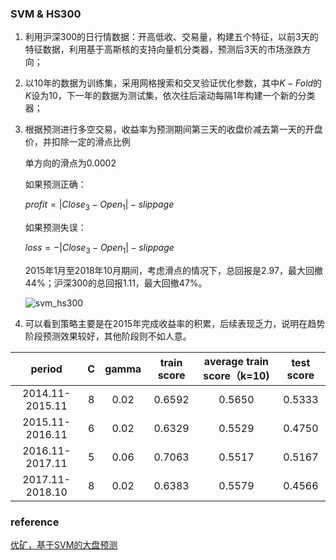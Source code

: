 ### SVM & HS300

1. 利用沪深300的日行情数据：开高低收、交易量，构建五个特征，以前3天的特征数据，利用基于高斯核的支持向量机分类器，预测后3天的市场涨跌方向；

2. 以10年的数据为训练集，采用网格搜索和交叉验证优化参数，其中$K-Fold$的$K$设为10，下一年的数据为测试集，依次往后滚动每隔1年构建一个新的分类器；

3. 根据预测进行多空交易，收益率为预测期间第三天的收盘价减去第一天的开盘价，并扣除一定的滑点比例

   单方向的滑点为0.0002

   如果预测正确：

   $profit = |Close_3 - Open_1|- slippage$

   如果预测失误：

   $loss =- |Close_3 - Open_1| - slippage$

   2015年1月至2018年10月期间，考虑滑点的情况下，总回报是2.97，最大回撤44%；沪深300的总回报1.11，最大回撤47%。

   ![svm_hs300](https://github.com/Jensenberg/SVM-and-HS300/blob/master/data/svm_hs300.png)

4. 可以看到策略主要是在2015年完成收益率的积累，后续表现乏力，说明在趋势阶段预测效果较好，其他阶段则不如人意。

|      period      |  C   | gamma | train score | average train score（k=10) | test score |
| :--------------: | :--: | :---: | :---------: | :------------------------: | :--------: |
| 2014.11- 2015.11 |  8   | 0.02  |   0.6592    |           0.5650           |   0.5333   |
| 2015.11-2016.11  |  6   | 0.02  |   0.6329    |           0.5529           |   0.4750   |
| 2016.11-2017.11  |  5   | 0.06  |   0.7063    |           0.5517           |   0.5167   |
| 2017.11-2018.10  |  8   | 0.02  |   0.6383    |           0.5579           |   0.4566   |

### reference

[优矿，基于SVM的大盘预测](https://uqer.io/v3/community/share/56e6629e228e5b6ef3157588)
